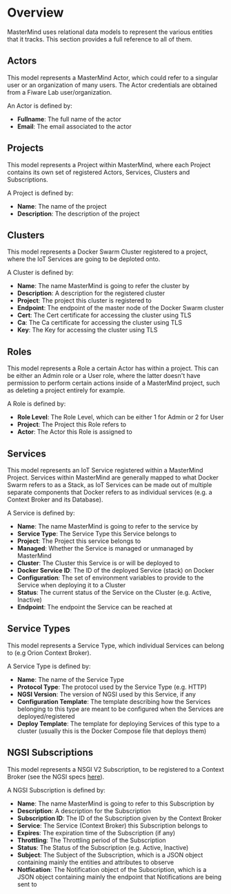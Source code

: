 # Overview

MasterMind uses relational data models to represent the various entities that it
tracks. This section provides a full reference to all of them.

## Actors

This model represents a MasterMind Actor, which could refer to a singular user
or an organization of many users. The Actor credentials are obtained from a
Fiware Lab user/organization.

An Actor is defined by:

- **Fullname**: The full name of the actor
- **Email**: The email associated to the actor

## Projects

This model represents a Project within MasterMind, where each Project contains
its own set of registered Actors, Services, Clusters and Subscriptions.

A Project is defined by:

- **Name**: The name of the project
- **Description**: The description of the project

## Clusters

This model represents a Docker Swarm Cluster registered to a project, where the
IoT Services are going to be deploted onto.

A Cluster is defined by:

- **Name**: The name MasterMind is going to refer the cluster by
- **Description**: A description for the registered cluster
- **Project**: The project this cluster is registered to
- **Endpoint**: The endpoint of the master node of the Docker Swarm cluster
- **Cert**: The Cert certificate for accessing the cluster using TLS
- **Ca**: The Ca certificate for accessing the cluster using TLS
- **Key**: The Key for accessing the cluster using TLS

## Roles

This model represents a Role a certain Actor has within a project. This can be
either an Admin role or a User role, where the latter doesn't have permission
to perform certain actions inside of a MasterMind project, such as deleting a
project entirely for example.

A Role is defined by:

- **Role Level**: The Role Level, which can be either 1 for Admin or 2 for User
- **Project**: The Project this Role refers to
- **Actor**: The Actor this Role is assigned to

## Services

This model represents an IoT Service registered within a MasterMind Project.
Services within MasterMind are generally mapped to what Docker Swarm refers to
as a Stack, as IoT Services can be made out of multiple separate components that
Docker refers to as individual services (e.g. a Context Broker and its
Database).

A Service is defined by:

- **Name**: The name MasterMind is going to refer to the service by
- **Service Type**: The Service Type this Service belongs to
- **Project**: The Project this service belongs to
- **Managed**: Whether the Service is managed or unmanaged by MasterMind
- **Cluster**: The Cluster this Service is or will be deployed to
- **Docker Service ID**: The ID of the deployed Service (stack) on Docker
- **Configuration**: The set of environment variables to provide to the Service
  when deploying it to a Cluster
- **Status**: The current status of the Service on the Cluster (e.g. Active,
  Inactive)
- **Endpoint**: The endpoint the Service can be reached at

## Service Types

This model represents a Service Type, which individual Services can belong to
(e.g Orion Context Broker).

A Service Type is defined by:

- **Name**: The name of the Service Type
- **Protocol Type**: The protocol used by the Service Type (e.g. HTTP)
- **NGSI Version**: The version of NGSI used by this Service, if any
- **Configuration Template**: The template describing how the Services belonging
  to this type are meant to be configured when the Services are
  deployed/registered
- **Deploy Template**: The template for deploying Services of this type to a
  cluster (usually this is the Docker Compose file that deploys them)

## NGSI Subscriptions

This model represents a NSGI V2 Subscription, to be registered to a Context
Broker (see the NGSI specs
[here](http://fiware.github.io/specifications/ngsiv2/stable/)).

A NGSI Subscription is defined by:

- **Name**: The name MasterMind is going to refer to this Subscription by
- **Description**: A description for the Subscription
- **Subscription ID**: The ID of the Subscription given by the Context Broker
- **Service**: The Service (Context Broker) this Subscription belongs to
- **Expires**: The expiration time of the Subscription (if any)
- **Throttling**: The Throttling period of the Subscription
- **Status**: The Status of the Subscription (e.g. Active, Inactive)
- **Subject**: The Subject of the Subscription, which is a JSON object
  containing mainly the entities and attributes to observe
- **Notfication**: The Notification object of the Subscription, which is a JSON
  object containing mainly the endpoint that Notifications are being sent to
